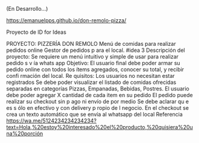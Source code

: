 (En Desarrollo...)

https://emanuelpps.github.io/don-remolo-pizza/

Proyecto de ID for Ideas

PROYECTO:
PIZZERÍA DON REMOLO
Menú
de comidas para realizar pedidos online Gestor de pedidos p ara el local.
#idea
3
Descripción del proyecto:
Se requiere un menú intuitivo y simple de usar para realizar pedido s v ía whats app
Objetivo:
El usuario final debe poder armar su pedido online con todos los ítems agregados,
conocer su total, y recibir confi rmación del local.
Re quisitos:
Los usuarios no necesitan estar registrados
Se debe poder visualizar el listado de comidas ofrecidas separadas en categorías
Pizzas, Empanadas, Bebidas, Postres.
El usuario debe poder agregar X cantidad de cada item en su pedido
El pedido puede realizar su checkout sin p ago ni envío de por medio Se debe aclarar
qu e es s ólo en efectivo y con delivery p ropio de l negocio.
En el checkout se crea un texto automático que se envía al whatsapp del local
Referencia
https://wa.me/5124234234234234?text=Hola,%20estoy%20interesado%20el%20producto,%20quisiera%20una%20porción

